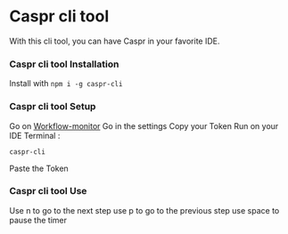# Caspr cli tool

With this cli tool, you can have Caspr in your favorite IDE.

### Caspr cli tool Installation
Install with `npm i -g caspr-cli`


### Caspr cli tool Setup
Go on [Workflow-monitor](https://caspr.theo.do/#/)
Go in the settings
Copy your Token
Run on your IDE Terminal : 
```
caspr-cli
```
Paste the Token

### Caspr cli tool Use

Use n to go to the next step
use p to go to the previous step
use space to pause the timer
